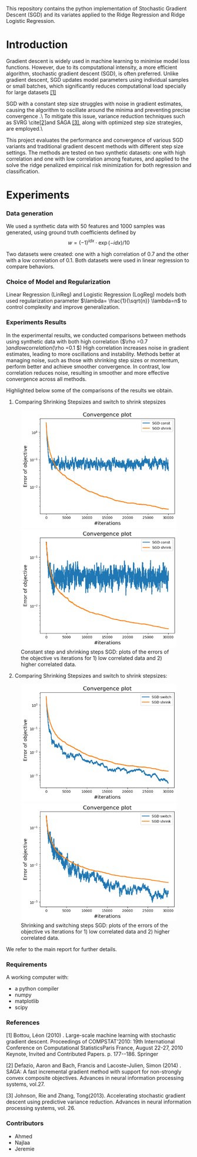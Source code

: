 This repository contains the  python implementation of Stochastic Gradient Descent (SGD)  and its variates applied to the  Ridge Regression and Ridge Logistic Regression.

# Introduction

Gradient descent is widely used in machine learning to minimise model loss functions. However, due to its computational intensity, a more efficient algorithm, stochastic gradient descent (SGD), is often preferred. Unlike gradient descent, SGD updates model parameters using individual samples or small batches, which significantly reduces computational load specially for large datasets [[1]](ref1)

SGD with a constant step size struggles with noise in gradient estimates, causing the algorithm to oscillate around the minima and preventing precise convergence .\\
 To mitigate this issue, variance reduction techniques such as SVRG \cite[[2]](ref2)and SAGA [[3]](ref3), along with optimized step size strategies, are employed.\\


This project evaluates the performance and convergence of various SGD variants and traditional gradient descent methods with different step size settings. The methods are tested on two synthetic datasets: one with high correlation and one with low correlation among features, and applied to the solve the  ridge penalized empirical risk minimization for both regression and classification.

# Experiments

### Data generation

We used a synthetic data with $50$ features and $1000$ samples was generated, using ground truth coefficients defined by 
 $$
w = (-1)^{idx} \cdot \exp(- idx) / 10
 $$

Two datasets were created: one with a high correlation of $0.7$ and the other with a low correlation of $0.1$. Both datasets were used in linear regression to compare behaviors.

### Choice of Model and Regularization

Linear Regression (LinReg) and Logistic Regression (LogReg) models both used regularization parameter $\lambda= \frac{1}{\sqrt{n}} \lambda=n$ to control complexity and improve generalization.

###  Experiments Results
In the experimental results, we conducted comparisons between methods using synthetic data with both high correlation ($\rho =0.7 $) and low correlation ($\rho =0.1 $) High correlation increases noise in gradient estimates, leading to more oscillations and instability. Methods better at managing noise, such as those with shrinking step sizes or momentum, perform better and achieve smoother convergence. In contrast, low correlation reduces noise, resulting in smoother and more effective convergence across all methods.

Highlighted below some of the comparisons of the results we obtain.

1. Comparing Shrinking Stepsizes and switch to shrink stepsizes
<figure>
<img src="imgs/low_1st.png" alt="comparison 1">

<img src="imgs/high_1st.png" alt="comparison 1">


<figcaption>Constant step and shrinking steps SGD: plots of  the errors of the objective vs iterations for 1) low correlated data and 2) higher correlated data.</figcaption>

</figure>

2. Comparing Shrinking Stepsizes and switch to shrink stepsizes:
<figure>
<img src="imgs/low_2nd.png" alt="comparison 1">
<img src="imgs/high_2nd.png" alt="comparison 1">

<figcaption>Shrinking and switching steps SGD: plots of  the errors of the objective vs iterations for 1) low correlated data and 2) higher correlated data.</figcaption>
</figure>

We refer  to the main report for further details.

### Requirements
A working computer with:
- a python compiler
- numpy 
- matplotlib 
- scipy

### References
<a id="ref1">[1]</a> Bottou, Léon (2010) . Large-scale machine learning with stochastic gradient descent. Proceedings of COMPSTAT'2010: 19th International Conference on Computational StatisticsParis France, August 22-27, 2010 Keynote, Invited and Contributed Papers. p. 177--186. Springer


<a id="ref2"> [2] </a>
Defazio, Aaron and Bach, Francis and Lacoste-Julien, Simon (2014) . SAGA: A fast incremental gradient method with support for non-strongly convex composite objectives. Advances in neural information processing systems, vol.27.

<a id="ref3">[3] </a>
Johnson, Rie and Zhang, Tong(2013). Accelerating stochastic gradient descent using predictive variance reduction. Advances in neural information processing systems, vol. 26.
### Contributors
- Ahmed 
- Najlaa
- Jeremie

